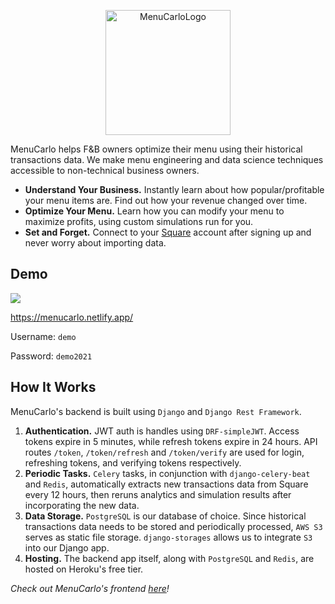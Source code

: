 

<p align="center">
  <img src="https://i.ibb.co/cJB59D9/android-chrome-512x512.png" alt="MenuCarloLogo" border="0" height="200" width="200">
</p>

MenuCarlo helps F&B owners optimize their menu using their historical transactions data. We make menu engineering and data science techniques accessible to non-technical business owners.

* **Understand Your Business.** Instantly learn about how popular/profitable your menu items are. Find out how your revenue changed over time.
* **Optimize Your Menu.** Learn how you can modify your menu to maximize profits, using custom simulations run for you.
* **Set and Forget.** Connect to your [Square](https://squareup.com/us/en) account after signing up and never worry about importing data. 

## Demo

![](https://s2.gifyu.com/images/ezgif.com-gif-makerc81254673c52ae87.gif)

https://menucarlo.netlify.app/

Username: `demo`

Password: `demo2021`

## How It Works
MenuCarlo's backend is built using `Django` and `Django Rest Framework`.

1. **Authentication.** JWT auth is handles using `DRF-simpleJWT`. Access tokens expire in 5 minutes, while refresh tokens expire in 24 hours. API routes `/token`, `/token/refresh` and `/token/verify` are used for login, refreshing tokens, and verifying tokens respectively. 
2. **Periodic Tasks.** `Celery` tasks, in conjunction with `django-celery-beat` and `Redis`, automatically extracts new transactions data from Square every 12 hours, then reruns analytics and simulation results after incorporating the new data.
3. **Data Storage.** `PostgreSQL` is our database of choice. Since  historical transactions data needs to be stored and periodically processed, `AWS S3` serves as static file storage. `django-storages` allows us to integrate `S3` into our Django app. 
4. **Hosting.** The backend app itself, along with `PostgreSQL` and `Redis`, are hosted on Heroku's free tier. 

*Check out MenuCarlo's frontend [here](https://github.com/michaelchen-lab/menucarlo-frontend)!*
